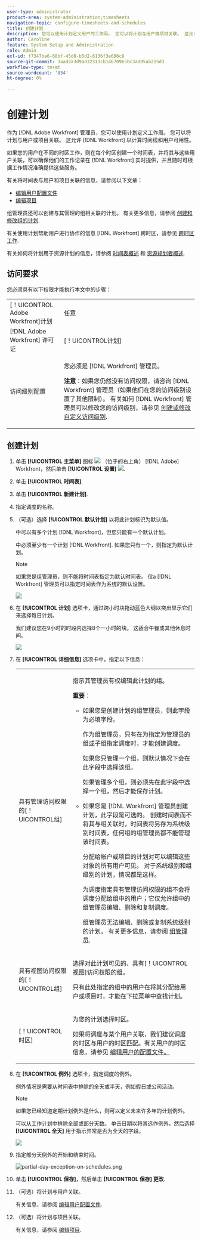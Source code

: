 ```yaml
---
user-type: administrator
product-area: system-administration;timesheets
navigation-topic: configure-timesheets-and-schedules
title: 创建计划
description: 您可以使用计划定义用户的工作周。 您可以将计划与用户或项目关联。 这允许 [!DNL Workfront] 以计算时间线和用户可用性。
author: Caroline
feature: System Setup and Administration
role: Admin
exl-id: f7347ba6-68bf-45d8-b5d2-6136f3e696c9
source-git-commit: 3aad2a3d9ad32313cb14670965bc3ad05ab215d3
workflow-type: tm+mt
source-wordcount: '834'
ht-degree: 0%

---
```


# 创建计划

<!--DON'T DELETE, DRAFT OR HIDE THIS ARTICLE. IT IS LINKED TO THE PRODUCT, THROUGH THE CONTEXT SENSITIVE HELP LINKS. 
Linked to Editing Users, Editing Projects, Creating and managing groups
-->

作为 [!DNL Adobe Workfront] 管理员，您可以使用计划定义工作周。 您可以将计划与用户或项目关联。 这允许 [!DNL Workfront] 以计算时间线和用户可用性。

如果您的用户在不同的时区工作，则在每个时区创建一个时间表，并将其与这些用户关联，可以确保他们的工作记录在 [!DNL Workfront] 实时提供，并且随时可根据工作情况准确提供这些服务。

有关将时间表与用户和项目关联的信息，请参阅以下文章：

* [编辑用户配置文件](../../../administration-and-setup/add-users/create-and-manage-users/edit-a-users-profile.md)
* [编辑项目](../../../manage-work/projects/manage-projects/edit-projects.md)

组管理员还可以创建与其管理的组相关联的计划。 有关更多信息，请参阅 [创建和修改组的计划](../../../administration-and-setup/manage-groups/work-with-group-objects/create-and-modify-a-groups-schedules.md).

有关使用计划帮助用户进行协作的信息 [!DNL Workfront] 跨时区，请参见 [跨时区工作](../../../workfront-basics/tips-tricks-and-troubleshooting/working-across-timezones.md).

有关如何将计划用于资源计划的信息，请参阅 [时间表概述](/help/quicksilver/administration-and-setup/set-up-workfront/configure-timesheets-schedules/schedules-overview.md) 和 [资源规划者概述](/help/quicksilver/resource-mgmt/resource-planning/get-started-resource-planner.md).

## 访问要求

您必须具有以下权限才能执行本文中的步骤：

<table style="table-layout:auto"> 
 <col> 
 <col> 
 <tbody> 
  <tr> 
   <td role="rowheader">[！UICONTROL Adobe Workfront]计划</td> 
   <td>任意</td> 
  </tr> 
  <tr> 
   <td role="rowheader">[!DNL Adobe Workfront] 许可证</td> 
   <td>[！UICONTROL计划]</td> 
  </tr> 
  <tr> 
   <td role="rowheader">访问级别配置</td> 
   <td> <p>您必须是 [!DNL Workfront] 管理员。</p> <p><b>注意</b>：如果您仍然没有访问权限，请咨询 [!DNL Workfront] 管理员（如果他们在您的访问级别设置了其他限制）。 有关如何 [!DNL Workfront] 管理员可以修改您的访问级别，请参见 <a href="../../../administration-and-setup/add-users/configure-and-grant-access/create-modify-access-levels.md" class="MCXref xref">创建或修改自定义访问级别</a>.</p> </td> 
  </tr> 
 </tbody> 
</table>

## 创建计划

1. 单击 **[!UICONTROL 主菜单]** 图标 ![](assets/main-menu-icon.png) （位于的右上角） [!DNL Adobe] Workfront，然后单击 **[!UICONTROL 设置]** ![](assets/gear-icon-settings.png).
1. 单击 **[!UICONTROL 时间表]**.
1. 单击 **[!UICONTROL 新建计划]**.
1. 指定调度的名称。
1. （可选）选择 **[!UICONTROL 默认计划]** 以将此计划标识为默认值。

   中可以有多个计划 [!DNL Workfront]，但您只能有一个默认计划。

   中必须至少有一个计划 [!DNL Workfront]. 如果您只有一个，则指定为默认计划。

   >[!NOTE]
   >
   >如果您是组管理员，则不能将时间表指定为默认时间表。 仅a [!DNL Workfront] 管理员可以指定时间表作为系统的默认设置。

   ![](assets/new-schedule.png)

1. 在 **[!UICONTROL 计划]** 选项卡，通过跨小时块拖动蓝色大纲以突出显示它们来选择每日计划。

   我们建议您在9小时的时段内选择8个一小时的块。 这适合午餐或其他休息时间。

   ![](assets/new-schedule-with-exceptions.png)

1. 在 **[!UICONTROL 详细信息]** 选项卡中，指定以下信息：

   <table style="table-layout:auto">
    <tr>
     <td>具有管理访问权限的[！UICONTROL组]</td>
     <td><p>指示其管理员有权编辑此计划的组。</p>
     <p><b>重要</b>：</p>
      <ul>
       <li>
       <p>如果您是创建计划的组管理员，则此字段为必填字段。</p>
       <p>作为组管理员，只有在为指定为管理员的组或子组指定调度时，才能创建调度。</p>
       <p>如果您只管理一个组，则默认情况下会在此字段中选择该组。</p>
       <p>如果管理多个组，则必须先在此字段中选择一个组，然后才能保存计划。</p></li>
       <li>如果您是 [!DNL Workfront] 管理员创建计划，此字段是可选的。 创建时间表而不将其与组关联时，时间表将另存为系统级别时间表，任何组的组管理员都不能管理该时间表。
       <p>分配给帐户或项目的计划对可以编辑这些对象的所有用户可见。 对于系统级别和组级别的计划，情况都是这样。</p>
       </li>
       <p>为调度指定具有管理访问权限的组不会将调度分配给组中的用户；它仅允许组中的组管理员编辑、删除和复制调度。</p>
       <p>组管理员无法编辑、删除或复制系统级别的计划。 有关更多信息，请参阅 <a href="../../../administration-and-setup/manage-groups/group-roles/group-administrators.md" class="MCXref xref">组管理员</a>.
     </td>
    </tr>
    <tr>
     <td>具有视图访问权限的[！UICONTROL组]</td>
     <td><p>选择对此计划可见的、具有[！UICONTROL视图]访问权限的组。</p>
     <p>只有此处指定的组中的用户在将其分配给用户或项目时，才能在下拉菜单中查找计划。</p></tr>
    <tr>
     <td>[！UICONTROL时区]</td>
     <td><p>为您的计划选择时区。</p>
     <p>如果将调度与某个用户关联，我们建议调度的时区与用户的时区匹配。有关用户的时区信息，请参见 <a href="../../../administration-and-setup/add-users/create-and-manage-users/edit-a-users-profile.md" class="MCXref xref">编辑用户的配置文件。
     </td>
    </tr>
   </table>


1. 在 **[!UICONTROL 例外]** 选项卡，指定调度的例外。

   例外情况是需要从时间表中排除的全天或半天，例如假日或公司活动。

   >[!NOTE]
   >
   >如果您已经知道定期计划例外是什么，则可以定义未来许多年的计划例外。

   可以从工作计划中排除全部或部分天数。 单击日期以将其选作例外，然后选择 **[!UICONTROL 全天]** 用于指示异常是否为全天的字段。

   ![](assets/schedule-adding-an-all-day-exception.png)

1. 指定部分天例外的开始和结束时间。

   ![partial-day-exception-on-schedules.png](assets/partial-day-exception-on-schedules.png)

1. 单击 **[!UICONTROL 保存]**，然后单击 **[!UICONTROL 保存] 更改**.

1. （可选）将计划与用户关联。

   有关信息，请参阅 [编辑用户配置文件](../../../administration-and-setup/add-users/create-and-manage-users/edit-a-users-profile.md).

1. （可选）将计划与项目关联。

   有关信息，请参阅 [编辑项目](../../../manage-work/projects/manage-projects/edit-projects.md).
